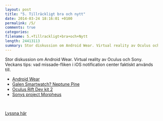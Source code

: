 ```yaml
---
layout: post
title: "5. Tillräckligt bra och nytt"
date: 2014-03-24 18:16:01 +0100
permalink: /5/
comments: true
categories: 
filename: 5.+Tillrackligt+bra+och+Nytt
length: 24413113
summary: Stor diskussion om Android Wear. Virtual reality av Oculus och Sony.
---
```

<p>
Stor diskussion om Android Wear. Virtual reality av Oculus och
Sony. Veckans tips: vad missade-fliken i iOS notification center
faktiskt används till.
</p>
<ul>
<li><a href="http://www.theverge.com/2014/3/18/5522226/google-reveals-android-wear-an-operating-system-designed-for">Android Wear</a>
</li>
<li><a href="https://www.kickstarter.com/projects/neptune/neptune-pine-smartwatch-reinvented">Galen Smartwatch? Neptune Pine</a>
</li>
<li><a href="http://arstechnica.com/gadgets/2014/03/oculus-rift-dev-kit-2-launches-with-960x1080-resolution-lower-latency/">Oculus Rift Dev kit 2</a>
</li>
<li><a href="http://arstechnica.com/gaming/2014/03/sony-reveals-virtual-reality-headset-plans-at-gdc-panel/">Sonys project Morpheus</a>
</li>
</ul>




<br>
<p>
<a href="https://s3-eu-west-1.amazonaws.com/www.semikolon.fm/audio/5.+Tillrackligt+bra+och+Nytt.mp3">Lyssna här</a>
</p>
